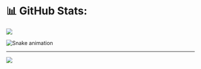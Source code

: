 # 📊 GitHub Stats:

![](https://github-readme-streak-stats.herokuapp.com/?user=manavtech07&theme=nightowl&hide_border=false)<br/>

![Snake animation](https://github.com/manavtech07/manavtech07/blob/output/github-contribution-grid-snake.svg)

---
[![](https://visitcount.itsvg.in/api?id=manavtech07&label=Profile%20Views&icon=1&pretty=false)](https://visitcount.itsvg.in)



